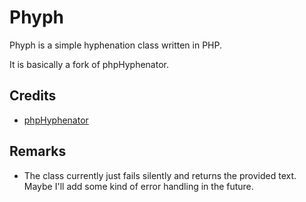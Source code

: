 Phyph
=====

Phyph is a simple hyphenation class written in PHP.

It is basically a fork of phpHyphenator.

## Credits

* [phpHyphenator](http://yellowgreen.de/phphyphenator/)

## Remarks

* The class currently just fails silently and returns the provided text. Maybe I'll add some kind of error handling in the future.
